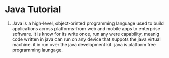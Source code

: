 <h1>Java Tutorial</h1>
<ol>
  <li>Java is a high-level, object-orinted programming language used to build applications across platforms-from web and mobile apps to enterprise software. It is know for its write once, run any were capability, meanig code written in java can run on any device that suppots the java virtual machine. it in run over the java development kit. java is platform free programming laungage.</li>
</ol>
